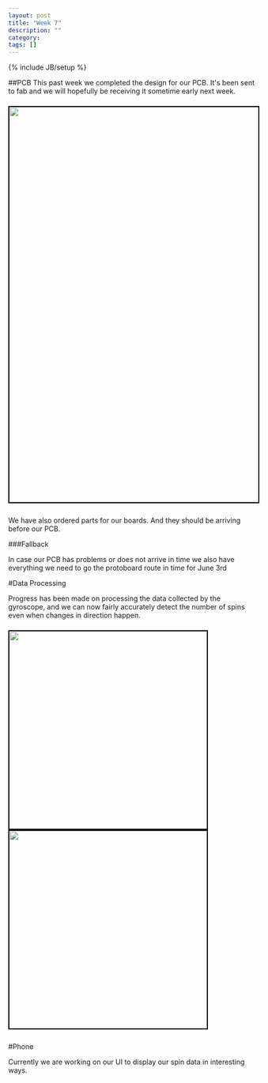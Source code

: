 ```yaml
---
layout: post
title: "Week 7"
description: ""
category: 
tags: []
---
```

{% include JB/setup %}

##PCB
This past week we completed the design for our PCB. It's been sent to fab and we will hopefully be receiving it sometime early next week.

<div style="padding-top:8px;padding-bottom:12px">
<img src="http://i.imgur.com/mVKWRUo.png" style="width:800px;border:2px solid black;display:block;margin-left:auto;margin-right:auto">
</div>

We have also ordered parts for our boards. And they should be arriving before our PCB.

###Fallback

In case our PCB has problems or does not arrive in time we also have everything we need to go the protoboard route in time for June 3rd

#Data Processing

Progress has been made on processing the data collected by the gyroscope, and we can now fairly accurately detect the number of spins even when changes in direction happen.

<div style="padding-top:8px;padding-bottom:12px">
<img src="http://i.imgur.com/J8Yyb5d.png" style="width:400;border:2px solid black;display:inline;margin-left:auto;margin-right:none">

<img src="http://i.imgur.com/JwG6xgi.png" style="width:400;border:2px solid black;display:inline;margin-left:auto;margin-right:auto">
</div>

#Phone

Currently we are working on our UI to display our spin data in interesting ways.
